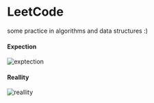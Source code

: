 # LeetCode

some practice in algorithms and data structures :) 

#### Expection

![exptection](https://i.imgur.com/QJaPytS.png)

#### Reallity

![reallity](https://i.imgur.com/qG5r7lJ.png)
